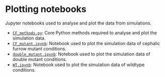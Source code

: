 # Plotting notebooks

Jupyter notebooks used to analyse and plot the data from simulations.

- [`CF_methods.py`](CF_methods.py): Core Python methods required to analyse and plot the simulation data.
- [`CF_mutant.ipynb`](CF_mutant.ipynb): Notebook used to plot the simulation data of cephalic furrow mutant conditions.
- [`double_mutant.ipynb`](double_mutant.ipynb): Notebook used to plot the simulation data of double mutant conditions.
- [`WT.ipynb`](WT.ipynb): Notebook used to plot the simulation data of wildtype conditions.



